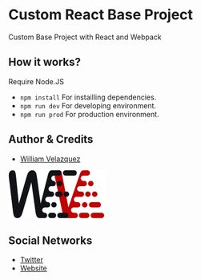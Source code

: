 # Custom React Base Project

Custom Base Project with React and Webpack

## How it works?

Require Node.JS

* `npm install` For instailling dependencies.
* `npm run dev` For developing environment.
* `npm run prod` For production environment.

## Author & Credits

- [William Velazquez](https://williamvelazquez.com/)

![William's Logo](./.readme-static/logo.png)

## Social Networks

- [Twitter](https://twitter.com/@WilliamVlazquez)
- [Website](https://williamvelazquez.com/)
